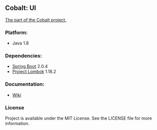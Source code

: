## Cobalt: UI
[The part of the Cobalt project.](https://github.com/iLevshevich/Cobalt)

### Platform:
* Java 1.8 

### Dependencies:
* [Spring Boot](https://spring.io/projects/spring-boot/) 2.0.4
* [Project Lombok](https://projectlombok.org/) 1.18.2

### Documentation:
* [Wiki](https://github.com/iLevshevich/Cobalt-UI/wiki)

### License
Project is available under the MIT License. See the LICENSE file for more information.
